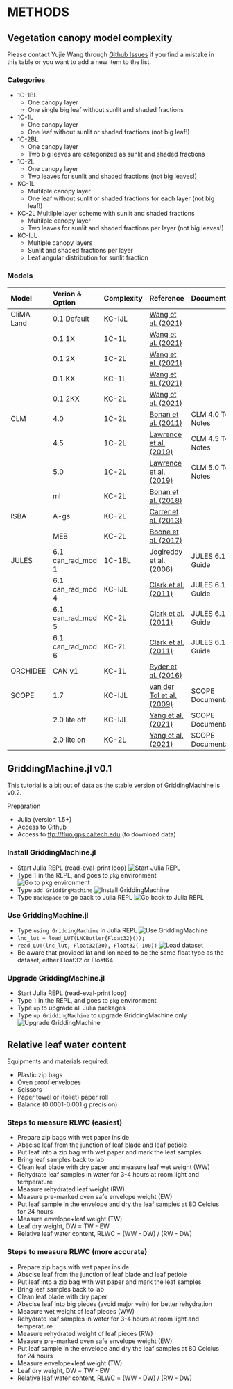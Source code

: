 # METHODS


## Vegetation canopy model complexity

Please contact Yujie Wang through [Github Issues](https://github.com/Yujie-W/PAGES/issues) if you find a mistake in this table or you want to add a new item to the list.

### Categories
- 1C-1BL
  - One canopy layer
  - One single big leaf without sunlit and shaded fractions
- 1C-1L
  - One canopy layer
  - One leaf without sunlit or shaded fractions (not big leaf!)
- 1C-2BL
  - One canopy layer
  - Two big leaves are categorized as sunlit and shaded fractions
- 1C-2L
  - One canopy layer
  - Two leaves for sunlit and shaded fractions (not big leaves!)
- KC-1L
  - Multilple canopy layer
  - One leaf without sunlit or shaded fractions for each layer (not big leaf!)
- KC-2L Multilple layer scheme with sunlit and shaded fractions
  - Multilple canopy layer
  - Two leaves for sunlit and shaded fractions per layer (not big leaves!)
- KC-IJL
  - Multiple canopy layers
  - Sunlit and shaded fractions per layer
  - Leaf angular distribution for sunlit fraction

### Models

|**Model**   |**Verion & Option**  |**Complexity**|**Reference**                                                        |**Documentation**         |
|:-----------|:--------------------|:-------------|:--------------------------------------------------------------------|:-------------------------|
| CliMA Land | 0.1 Default         | KC-IJL       | [Wang et al. (2021)](https://doi.org/10.5194/gmd-2021-154)          |                          |
|            | 0.1 1X              | 1C-1L        | [Wang et al. (2021)](https://doi.org/10.5194/gmd-2021-154)          |                          |
|            | 0.1 2X              | 1C-2L        | [Wang et al. (2021)](https://doi.org/10.5194/gmd-2021-154)          |                          |
|            | 0.1 KX              | KC-1L        | [Wang et al. (2021)](https://doi.org/10.5194/gmd-2021-154)          |                          |
|            | 0.1 2KX             | KC-2L        | [Wang et al. (2021)](https://doi.org/10.5194/gmd-2021-154)          |                          |
| CLM        | 4.0                 | 1C-2L        | [Bonan et al. (2011)](https://doi.org/10.1029/2010JG001593)         | CLM 4.0 Tech Notes       |
|            | 4.5                 | 1C-2L        | [Lawrence et al. (2019)](https://doi.org/10.1029/2018MS001583)      | CLM 4.5 Tech Notes       |
|            | 5.0                 | 1C-2L        | [Lawrence et al. (2019)](https://doi.org/10.1029/2018MS001583)      | CLM 5.0 Tech Notes       |
|            | ml                  | KC-2L        | [Bonan et al. (2018)](https://doi.org/10.5194/gmd-11-1467-2018)     |                          |
| ISBA       | A-gs                | KC-2L        | [Carrer et al. (2013)](https://doi.org/10.1002/jgrg.20070)          |                          |
|            | MEB                 | KC-2L        | [Boone et al. (2017)](https://doi.org/10.5194/gmd-10-843-2017)      |                          |
| JULES      | 6.1 can\_rad\_mod 1 | 1C-1BL       | Jogireddy et al. (2006)                                             | JULES 6.1 User Guide     |
|            | 6.1 can\_rad\_mod 4 | KC-IJL       | [Clark et al. (2011)](https://doi.org/10.5194/gmd-4-701-2011)       | JULES 6.1 User Guide     |
|            | 6.1 can\_rad\_mod 5 | KC-2L        | [Clark et al. (2011)](https://doi.org/10.5194/gmd-4-701-2011)       | JULES 6.1 User Guide     |
|            | 6.1 can\_rad\_mod 6 | KC-2L        | [Clark et al. (2011)](https://doi.org/10.5194/gmd-4-701-2011)       | JULES 6.1 User Guide     |
| ORCHIDEE   | CAN v1              | KC-1L        | [Ryder et al. (2016)](https://doi.org/10.5194/gmd-9-223-2016)       |                          |
| SCOPE      | 1.7                 | KC-IJL       | [van der Tol et al. (2009)](https://doi.org/10.5194/bg-6-3109-2009) | SCOPE Documentation      |
|            | 2.0 lite off        | KC-IJL       | [Yang et al. (2021)](https://doi.org/10.5194/gmd-14-4697-2021)      | SCOPE Documentation      |
|            | 2.0 lite on         | KC-2L        | [Yang et al. (2021)](https://doi.org/10.5194/gmd-14-4697-2021)      | SCOPE Documentation      |


## GriddingMachine.jl v0.1

This tutorial is a bit out of data as the stable version of GriddingMachine is v0.2.

Preparation
- Julia (version 1.5+)
- Access to Github
- Access to ftp://fluo.gps.caltech.edu (to download data)

### Install GriddingMachine.jl
- Start Julia REPL (read-eval-print loop)
  ![Start Julia REPL](assets/gmt-1.png)
- Type `]` in the REPL, and goes to `pkg` environment
  ![Go to pkg environment](assets/gmt-2.png)
- Type `add GriddingMachine`
  ![Install GriddingMachine](assets/gmt-3.png)
- Type `Backspace` to go back to Julia REPL
  ![Go back to Julia REPL](assets/gmt-4.png)

### Use GriddingMachine.jl
- Type `using GriddingMachine` in Julia REPL
  ![Use GriddingMachine](assets/gmt-5.png)
- `lnc_lut = load_LUT(LNCButler{Float32}());`
- `read_LUT(lnc_lut, Float32(30), Float32(-100))`
  ![Load dataset](assets/gmt-6.png)
- Be aware that provided lat and lon need to be the same float type as the dataset, either Float32 or Float64

### Upgrade GriddingMachine.jl
- Start Julia REPL (read-eval-print loop)
- Type `]` in the REPL, and goes to `pkg` environment
- Type `up` to upgrade all Julia packages
- Type `up GriddingMachine` to upgrade GriddingMachine only
  ![Upgrade GriddingMachine](assets/gmt-7.png)


## Relative leaf water content

Equipments and materials required:
- Plastic zip bags
- Oven proof envelopes
- Scissors
- Paper towel or (toliet) paper roll
- Balance (0.0001-0.001 g precision)

### Steps to measure RLWC (easiest)
- Prepare zip bags with wet paper inside
- Abscise leaf from the junction of leaf blade and leaf petiole
- Put leaf into a zip bag with wet paper and mark the leaf samples
- Bring leaf samples back to lab
- Clean leaf blade with dry paper and measure leaf wet weight (WW)
- Rehydrate leaf samples in water for 3-4 hours at room light and temperature
- Measure rehydrated leaf weight (RW)
- Measure pre-marked oven safe envelope weight (EW)
- Put leaf sample in the envelope and dry the leaf samples at 80 Celcius for 24 hours
- Measure envelope+leaf weight (TW)
- Leaf dry weight, DW = TW - EW
- Relative leaf water content, RLWC = (WW - DW) / (RW - DW)

### Steps to measure RLWC (more accurate)
- Prepare zip bags with wet paper inside
- Abscise leaf from the junction of leaf blade and leaf petiole
- Put leaf into a zip bag with wet paper and mark the leaf samples
- Bring leaf samples back to lab
- Clean leaf blade with dry paper
- Abscise leaf into big pieces (avoid major vein) for better rehydration
- Measure wet weight of leaf pieces (WW)
- Rehydrate leaf samples in water for 3-4 hours at room light and temperature
- Measure rehydrated weight of leaf pieces (RW)
- Measure pre-marked oven safe envelope weight (EW)
- Put leaf sample in the envelope and dry the leaf samples at 80 Celcius for 24 hours
- Measure envelope+leaf weight (TW)
- Leaf dry weight, DW = TW - EW
- Relative leaf water content, RLWC = (WW - DW) / (RW - DW)

